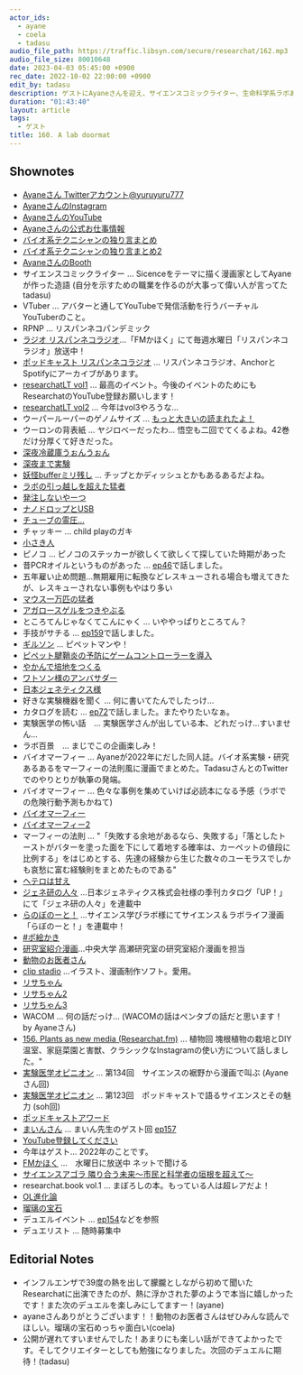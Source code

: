 ```yaml
---
actor_ids:
  - ayane
  - coela
  - tadasu
audio_file_path: https://traffic.libsyn.com/secure/researchat/162.mp3 
audio_file_size: 80010648
date: 2023-04-03 05:45:00 +0900
rec_date: 2022-10-02 22:00:00 +0900
edit_by: tadasu
description: ゲストにAyaneさんを迎え、サイエンスコミックライター、生命科学系ラボあるある、VTuberとしての活動、これからの展開について話し合いました。
duration: "01:43:40"
layout: article
tags:
  - ゲスト
title: 160. A lab doormat
---
```


## Shownotes
- [Ayaneさん Twitterアカウント@yuruyuru777](https://twitter.com/yuruyuru777)
- [AyaneさんのInstagram](https://www.instagram.com/ayane_chiisakihito)
- [AyaneさんのYouTube](https://www.youtube.com/channel/UCLg9wRlnTFwaCi3xvFm_TNg)
- [Ayaneさんの公式お仕事情報](https://twitter.com/i/events/1312948066090008576)
- [バイオ系テクニシャンの独り言まとめ](https://twitter.com/i/events/1155746999687233538)
- [バイオ系テクニシャンの独り言まとめ2](https://twitter.com/i/events/1292632289575223296)
- [AyaneさんのBooth](https://ayane999.booth.pm/)
- サイエンスコミックライター … Sicenceをテーマに描く漫画家としてAyaneが作った造語 (自分を示すための職業を作るのが大事って偉い人が言ってた tadasu)
- VTuber … アバターと通してYouTubeで発信活動を行うバーチャルYouTuberのこと。
- RPNP … リスパンネコパンデミック
- [ラジオ リスパンネコラジオ](http://fm.kahoku.net/)…「FMかほく」にて毎週水曜日「リスパンネコラジオ」放送中！
- [ポッドキャスト リスパンネコラジオ](https://open.spotify.com/show/340ngxFJMerJPKKc2qNNdp) … リスパンネコラジオ、AnchorとSpotifyにアーカイブがあります。
- [researchatLT vol1](https://www.youtube.com/watch?v=kKLt956ieSM) ... 最高のイベント。今後のイベントのためにもResearchatのYouTube登録お願いします！
- [researchatLT vol2](https://www.youtube.com/watch?v=8st6KoYsnP0&ab_channel=Researchatfm) ... 今年はvol3やろうな...
- ウーパールーパーのゲノムサイズ ... [もっと大きいの読まれたよ！](https://twitter.com/researchat_fm/status/1631684866982162433)
- ウーロンの背表紙 ... ヤジロベーだったわ... 悟空も二回でてくるよね。42巻だけ分厚くて好きだった。
- [深夜冷蔵庫うぉんうぉん](https://twitter.com/yuruyuru777/status/1234857440665047040?s=20)
- [深夜まで実験](https://science-manabi-lab.com/topics/c-article03/)
- [妖怪bufferミリ残し](https://twitter.com/yuruyuru777/status/1189543309204541440) ... チップとかディッシュとかもあるあるだよね。
- [ラボの引っ越しを超えた猛者](https://twitter.com/yuruyuru777/status/1231593289003851776)
- [発注しないやーつ](https://twitter.com/yuruyuru777/status/1137733238565113859?s=20)
- [ナノドロップとUSB](https://twitter.com/yuruyuru777/status/1232679261711958016?s=20)
- [チューブの霊圧...](https://twitter.com/yuruyuru777/status/1229057487652835328?s=20)
- チャッキー ... child playのガキ
- [小さき人](https://twitter.com/i/events/1511830120021266435)
- ピノコ ... ピノコのステッカーが欲しくて欲しくて探していた時期があった
- 昔PCRオイルというものがあった ... [ep46](https://researchat.fm/episode/46)で話しました。
- 五年雇い止め問題…無期雇用に転換などレスキューされる場合も増えてきたが、レスキューされない事例もやはり多い
- [マウス一万匹の猛者](https://twitter.com/yuruyuru777/status/1185931798607355906?s=20)
- [アガロースゲルをつきやぶる](https://twitter.com/yuruyuru777/status/1297292635451793408?s=20)
- ところてんじゃなくてこんにゃく ... いややっぱりところてん？
- 手技がサチる ... [ep159](https://researchat.fm/episode/159)で話しました。
- [ギルソン](https://www.technosaurus.co.jp/products/pipetman) ... ピペットマンや！
- [ピペット腱鞘炎の予防にゲームコントローラーを導入](https://twitter.com/yuruyuru777/status/1190765585170403328?s=20)
- [やかんで培地をつくる](https://twitter.com/researchat_fm/status/1416150009163169795)
- [ワトソン様のアンバサダー](https://www.watson.co.jp/ambassador/)
- [日本ジェネティクス様](https://www.n-genetics.com/)
- 好きな実験機器を聞く ... 何に書いてたんでしたっけ...
- カタログを読む ... [ep72](https://researchat.fm/episode/72)で話しました。またやりたいなぁ。
- 実験医学の怖い話　... 実験医学さんが出している本、どれだっけ...すいません...
- ラボ百景　... まじでこの企画楽しみ！
- バイオマーフィー … Ayaneが2022年にだした同人誌。バイオ系実験・研究あるあるをマーフィーの法則風に漫画でまとめた。TadasuさんとのTwitterでのやりとりが執筆の発端。
- バイオマーフィー ... 色々な事例を集めていけば必読本になる予感（ラボでの危険行動予測もかねて)
- [バイオマーフィー](https://ayane999.booth.pm/items/4123918)
- [バイオマーフィー2](https://ayane999.booth.pm/items/4443307)
- マーフィーの法則 ... "「失敗する余地があるなら、失敗する」「落としたトーストがバターを塗った面を下にして着地する確率は、カーペットの値段に比例する」をはじめとする、先達の経験から生じた数々のユーモラスでしかも哀愁に富む経験則をまとめたものである"
- [ヘテロは甘え](https://twitter.com/yuruyuru777/status/1234077188263051264?s=20)
- [ジェネ研の人々](https://up.n-genetics.com/?_gl=1*1ns4os4*_ga*MTQ3NDk2ODk1Mi4xNjczMjY4MTYz*_ga_QSN9TEDX7V*MTY4MDI0MzE4NS4xMS4wLjE2ODAyNDMxODUuNjAuMC4w) …日本ジェネティクス株式会社様の季刊カタログ「UP！」にて「ジェネ研の人々」を連載中
- [らのぼのーと！](https://science-manabi-lab.com/topics/c-article01/) …サイエンス学びラボ様にてサイエンス＆ラボライフ漫画「らぼのーと！」を連載中！
- [#ポ絵かき](https://twitter.com/search?q=%23%E3%83%9D%E7%B5%B5%E3%81%8B%E3%81%8D&src=typed_query&f=top)
- [研究室紹介漫画](https://twitter.com/Since20220401/status/1592829597842034689)…中央大学 高瀬研究室の研究室紹介漫画を担当
- [動物のお医者さん](https://www.amazon.co.jp/dp/459221708X/)
- [clip stadio](https://www.clipstudio.net/en/) …イラスト、漫画制作ソフト。愛用。
- [リサちゃん](https://twitter.com/yuruyuru777/status/1334882720300691457?s=20)
- [リサちゃん2](https://twitter.com/yuruyuru777/status/1349373354189279232?s=20)
- [リサちゃん3](https://twitter.com/yuruyuru777/status/1329943009127919616?s=20)
- WACOM ... 何の話だっけ... (WACOMの話はペンタブの話だと思います！ by Ayaneさん)
- [156. Plants as new media (Researchat.fm)](https://researchat.fm/episode/156) ... 植物回 塊根植物の栽培とDIY温室、家庭菜園と害獣、クラシックなInstagramの使い方について話しました。"
- [実験医学オピニオン](https://www.yodosha.co.jp/jikkenigaku/opinion/vol39n13.html) ... 第134回　サイエンスの裾野から漫画で叫ぶ (Ayaneさん回)
- [実験医学オピニオン](https://www.yodosha.co.jp/jikkenigaku/opinion/vol38n14.html) ... 第123回　ポッドキャストで語るサイエンスとその魅力 (soh回)
- [ポッドキャストアワード](https://www.japanpodcastawards.com/)
- [まいんさん](https://twitter.com/ArmnieBIO) ... まいん先生のゲスト回 [ep157](https://researchat.fm/episode/157)
- [YouTube登録してください](https://www.youtube.com/channel/UCLg9wRlnTFwaCi3xvFm_TNg)
- 今年はゲスト… 2022年のことです。
- [FMかほく](https://fm.kahoku.net/) …　水曜日に放送中 ネットで聞ける
- [サイエンスアゴラ 隣り合う未来〜市民と科学者の垣根を超えて〜](https://www.jst.go.jp/sis/scienceagora/2022/online/20-a19.html)
- researchat.book vol.1  ... まぼろしの本。もっている人は超レアだよ！
- [OL進化論](https://www.amazon.co.jp/dp/B08L8P49X6/)
- [瑠璃の宝石](https://www.amazon.co.jp/dp/4047362670)
- デュエルイベント ... [ep154](https://researchat.fm/episode/154)などを参照
- デュエリスト ... 随時募集中


## Editorial Notes
- インフルエンザで39度の熱を出して朦朧としながら初めて聞いたResearchatに出演できたのが、熱に浮かされた夢のようで本当に嬉しかったです！また次のデュエルを楽しみにしてますー！(ayane)
- ayaneさんありがとうございます！！動物のお医者さんはぜひみんな読んでほしい。瑠璃の宝石めっちゃ面白い(coela)
- 公開が遅れてすいませんでした！あまりにも楽しい話ができてよかったです。そしてクリエイターとしても勉強になりました。次回のデュエルに期待！(tadasu)

